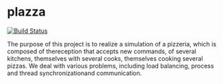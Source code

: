 # plazza

[![Build Status](https://travis-ci.com/frouioui/plazza.svg?token=XhmJBhJBxshbY6hsWepE&branch=master)](https://travis-ci.com/frouioui/plazza)

The purpose of this project is to realize a simulation of a pizzeria, which is composed of thereception that accepts new commands, of several kitchens, themselves with several cooks, themselves cooking several pizzas. We deal with various problems, including load balancing, process and thread synchronizationand communication.
